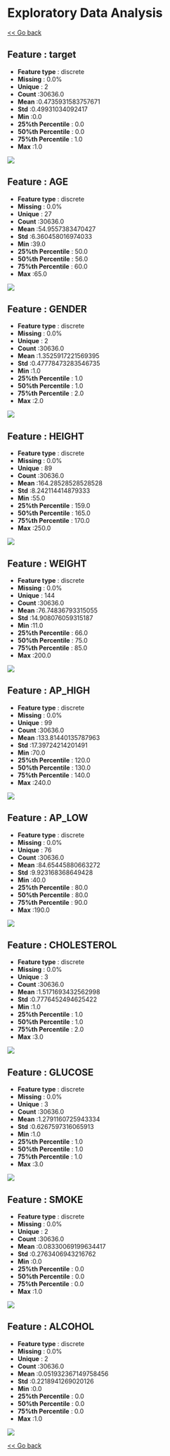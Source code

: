 # Exploratory Data Analysis


[<< Go back](../README.md)
## Feature : target
- **Feature type** : discrete
- **Missing** : 0.0%
- **Unique** : 2
- **Count** :30636.0
- **Mean** :0.4735931583757671
- **Std** :0.49931034092417
- **Min** :0.0
- **25%th Percentile** : 0.0
- **50%th Percentile** : 0.0
- **75%th Percentile** : 1.0
- **Max** :1.0

![](target.png)
## Feature : AGE
- **Feature type** : discrete
- **Missing** : 0.0%
- **Unique** : 27
- **Count** :30636.0
- **Mean** :54.9557383470427
- **Std** :6.360458016974033
- **Min** :39.0
- **25%th Percentile** : 50.0
- **50%th Percentile** : 56.0
- **75%th Percentile** : 60.0
- **Max** :65.0

![](AGE.png)
## Feature : GENDER
- **Feature type** : discrete
- **Missing** : 0.0%
- **Unique** : 2
- **Count** :30636.0
- **Mean** :1.3525917221569395
- **Std** :0.47778473283546735
- **Min** :1.0
- **25%th Percentile** : 1.0
- **50%th Percentile** : 1.0
- **75%th Percentile** : 2.0
- **Max** :2.0

![](GENDER.png)
## Feature : HEIGHT
- **Feature type** : discrete
- **Missing** : 0.0%
- **Unique** : 89
- **Count** :30636.0
- **Mean** :164.28528528528528
- **Std** :8.242114414879333
- **Min** :55.0
- **25%th Percentile** : 159.0
- **50%th Percentile** : 165.0
- **75%th Percentile** : 170.0
- **Max** :250.0

![](HEIGHT.png)
## Feature : WEIGHT
- **Feature type** : discrete
- **Missing** : 0.0%
- **Unique** : 144
- **Count** :30636.0
- **Mean** :76.74836793315055
- **Std** :14.908076059315187
- **Min** :11.0
- **25%th Percentile** : 66.0
- **50%th Percentile** : 75.0
- **75%th Percentile** : 85.0
- **Max** :200.0

![](WEIGHT.png)
## Feature : AP_HIGH
- **Feature type** : discrete
- **Missing** : 0.0%
- **Unique** : 99
- **Count** :30636.0
- **Mean** :133.81440135787963
- **Std** :17.39724214201491
- **Min** :70.0
- **25%th Percentile** : 120.0
- **50%th Percentile** : 130.0
- **75%th Percentile** : 140.0
- **Max** :240.0

![](AP_HIGH.png)
## Feature : AP_LOW
- **Feature type** : discrete
- **Missing** : 0.0%
- **Unique** : 76
- **Count** :30636.0
- **Mean** :84.65445880663272
- **Std** :9.923168368649428
- **Min** :40.0
- **25%th Percentile** : 80.0
- **50%th Percentile** : 80.0
- **75%th Percentile** : 90.0
- **Max** :190.0

![](AP_LOW.png)
## Feature : CHOLESTEROL
- **Feature type** : discrete
- **Missing** : 0.0%
- **Unique** : 3
- **Count** :30636.0
- **Mean** :1.5171693432562998
- **Std** :0.7776452494625422
- **Min** :1.0
- **25%th Percentile** : 1.0
- **50%th Percentile** : 1.0
- **75%th Percentile** : 2.0
- **Max** :3.0

![](CHOLESTEROL.png)
## Feature : GLUCOSE
- **Feature type** : discrete
- **Missing** : 0.0%
- **Unique** : 3
- **Count** :30636.0
- **Mean** :1.2791160725943334
- **Std** :0.6267597316065913
- **Min** :1.0
- **25%th Percentile** : 1.0
- **50%th Percentile** : 1.0
- **75%th Percentile** : 1.0
- **Max** :3.0

![](GLUCOSE.png)
## Feature : SMOKE
- **Feature type** : discrete
- **Missing** : 0.0%
- **Unique** : 2
- **Count** :30636.0
- **Mean** :0.08330069199634417
- **Std** :0.2763406943216762
- **Min** :0.0
- **25%th Percentile** : 0.0
- **50%th Percentile** : 0.0
- **75%th Percentile** : 0.0
- **Max** :1.0

![](SMOKE.png)
## Feature : ALCOHOL
- **Feature type** : discrete
- **Missing** : 0.0%
- **Unique** : 2
- **Count** :30636.0
- **Mean** :0.051932367149758456
- **Std** :0.2218941269020126
- **Min** :0.0
- **25%th Percentile** : 0.0
- **50%th Percentile** : 0.0
- **75%th Percentile** : 0.0
- **Max** :1.0

![](ALCOHOL.png)


[<< Go back](../README.md)
